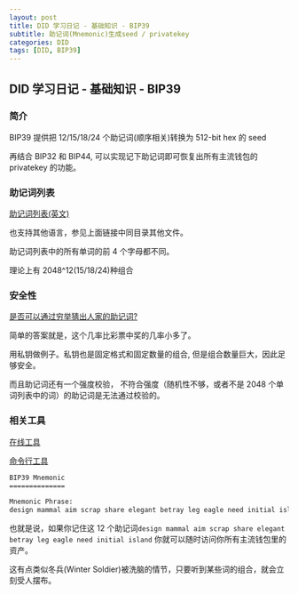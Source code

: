 ```yaml
---
layout: post
title: DID 学习日记 - 基础知识 - BIP39
subtitle: 助记词(Mnemonic)生成seed / privatekey
categories: DID
tags: [DID, BIP39]
---
```


## DID 学习日记 - 基础知识 - BIP39

### 简介

BIP39 提供把 12/15/18/24 个助记词(顺序相关)转换为 512-bit hex 的 seed

再结合 BIP32 和 BIP44, 可以实现记下助记词即可恢复出所有主流钱包的 privatekey 的功能。

### 助记词列表

[助记词列表(英文)](https://github.com/bitcoin/bips/blob/master/bip-0039/english.txt)

也支持其他语言，参见上面链接中同目录其他文件。

助记词列表中的所有单词的前 4 个字母都不同。

理论上有 2048^12(15/18/24)种组合

### 安全性

[是否可以通过穷举猜出人家的助记词?](https://www.reddit.com/r/BitcoinBeginners/comments/vthhiz/guessing_a_random_seed_phrase_which_uses_bip39/?rdt=34902)

简单的答案就是，这个几率比彩票中奖的几率小多了。

用私钥做例子。私钥也是固定格式和固定数量的组合, 但是组合数量巨大，因此足够安全。

而且助记词还有一个强度校验， 不符合强度（随机性不够，或者不是 2048 个单词列表中的词）的助记词是无法通过校验的。

### 相关工具

[在线工具](https://iancoleman.io/bip39/)

[命令行工具](https://github.com/monomadic/bip39-cli)

```bash
BIP39 Mnemonic
==============

Mnemonic Phrase:
design mammal aim scrap share elegant betray leg eagle need initial island
```

也就是说，如果你记住这 12 个助记词`design mammal aim scrap share elegant betray leg eagle need initial island`
你就可以随时访问你所有主流钱包里的资产。

这有点类似冬兵(Winter Soldier)被洗脑的情节，只要听到某些词的组合，就会立刻受人摆布。
